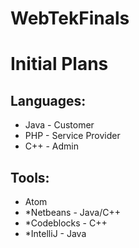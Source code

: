 # WebTekFinals
# Initial Plans 
<h2>Languages:</h2>
<ul>
	<li>Java - Customer</li>
	<li>PHP - Service Provider</li>
	<li>C++ - Admin</li>
</ul>
<h2>Tools:</h2>
<ul>
  <li>Atom</li>
	<li>*Netbeans - Java/C++</li>
	<li>*Codeblocks - C++</li>
	<li>*IntelliJ - Java</li>
</ul>
